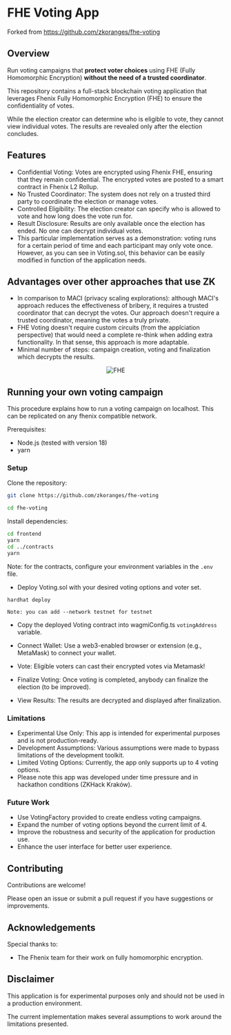 # FHE Voting App

Forked from https://github.com/zkoranges/fhe-voting

## Overview
Run voting campaigns that **protect voter choices** using FHE (Fully Homomorphic Encryption) **without the need of a trusted coordinator**.

This repository contains a full-stack blockchain voting application that leverages Fhenix Fully Homomorphic Encryption (FHE) to ensure the confidentiality of votes. 

While the election creator can determine who is eligible to vote, they cannot view individual votes. The results are revealed only after the election concludes.

## Features
- Confidential Voting: Votes are encrypted using Fhenix FHE, ensuring that they remain confidential. The encrypted votes are posted to a smart contract in Fhenix L2 Rollup. 
- No Trusted Coordinator: The system does not rely on a trusted third party to coordinate the election or manage votes.
- Controlled Eligibility: The election creator can specify who is allowed to vote and how long does the vote run for.
- Result Disclosure: Results are only available once the election has ended. No one can decrypt individual votes.
- This particular implementation serves as a demonstration: voting runs for a certain period of time and each participant may only vote once. However, as you can see in Voting.sol, this behavior can be easily modified in function of the application needs.

## Advantages over other approaches that use ZK
- In comparison to MACI (privacy scaling explorations): although MACI's approach reduces the effectiveness of bribery, it requires a trusted coordinator that can decrypt the votes. Our approach doesn't require a trusted coordinator, meaning the votes a truly private.
- FHE Voting doesn't require custom circuits (from the applciation perspective) that would need a complete re-think when adding extra functionality. In that sense, this approach is more adaptable.
- Minimal number of steps: campaign creation, voting and finalization which decrypts the results.

<div align="center">

![FHE](https://raw.githubusercontent.com/zkoranges/fhe-voting/main/frontend/public/fhe-rainbow.jpeg)
</div>

## Running your own voting campaign
This procedure explains how to run a voting campaign on localhost. This can be replicated on any fhenix compatible network. 

Prerequisites:

- Node.js (tested with version 18)
- yarn

### Setup
Clone the repository:

```bash
git clone https://github.com/zkoranges/fhe-voting

cd fhe-voting
```

Install dependencies:

```bash
cd frontend
yarn
cd ../contracts
yarn
```

Note: for the contracts, configure your environment variables in the `.env` file.


- Deploy Voting.sol with your desired voting options and voter set.

```
hardhat deploy
```

``Note: you can add --network testnet for testnet``

- Copy the deployed Voting contract into wagmiConfig.ts `votingAddress` variable.

- Connect Wallet: Use a web3-enabled browser or extension (e.g., MetaMask) to connect your wallet.

- Vote: Eligible voters can cast their encrypted votes via Metamask!

- Finalize Voting: Once voting is completed, anybody can finalize the election (to be improved).

- View Results: The results are decrypted and displayed after finalization.

### Limitations

- Experimental Use Only: This app is intended for experimental purposes and is not production-ready.
- Development Assumptions: Various assumptions were made to bypass limitations of the development toolkit.
- Limited Voting Options: Currently, the app only supports up to 4 voting options.
- Please note this app was developed under time pressure and in hackathon conditions (ZKHack Kraków).

### Future Work
- Use VotingFactory provided to create endless voting campaigns.
- Expand the number of voting options beyond the current limit of 4.
- Improve the robustness and security of the application for production use.
- Enhance the user interface for better user experience.

## Contributing
Contributions are welcome! 

Please open an issue or submit a pull request if you have suggestions or improvements.

## Acknowledgements
Special thanks to: 

- The Fhenix team for their work on fully homomorphic encryption.

## Disclaimer
This application is for experimental purposes only and should not be used in a production environment. 

The current implementation makes several assumptions to work around the limitations presented.
